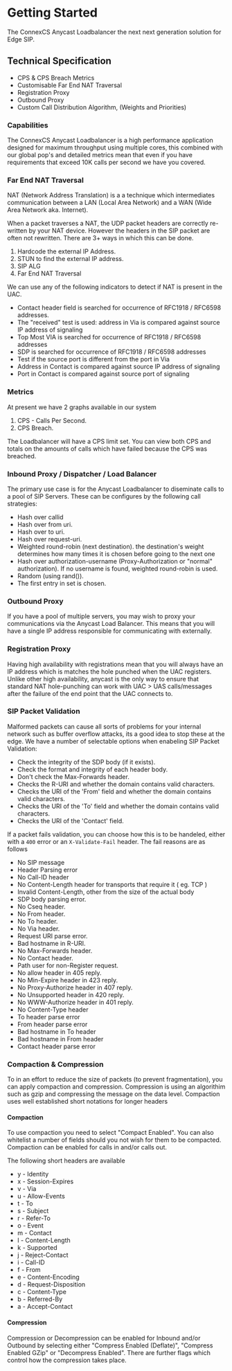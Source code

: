 # Getting Started

The ConnexCS Anycast Loadbalancer the next next generation solution for Edge SIP.

## Technical Specification

 - CPS & CPS Breach Metrics
 - Customisable Far End NAT Traversal
 - Registration Proxy
 - Outbound Proxy
 - Custom Call Distribution Algorithm, (Weights and Priorities)

### Capabilities
The ConnexCS Anycast Loadbalancer is a high performance application designed for maximum throughput using multiple cores, this combined with our global pop's and detailed metrics mean that even if you have requirements that exceed 10K calls per second we have you covered.

### Far End NAT Traversal

NAT (Network Address Translation) is a a technique which intermediates communication between a LAN (Local Area Network) and a WAN (Wide Area Network aka. Internet).

When a packet traverses a NAT, the UDP packet headers are correctly re-written by your NAT device. However the headers in the SIP packet are often not rewritten. There are 3+ ways in which this can be done.

1. Hardcode the external IP Address.
2. STUN to find the external IP address.
3. SIP ALG
4. Far End NAT Traversal

We can use any of the following indicators to detect if NAT is present in the UAC.

 - Contact header field is searched for occurrence of RFC1918 / RFC6598 addresses.
 - The "received" test is used: address in Via is compared against source IP address of signaling
 - Top Most VIA is searched for occurrence of RFC1918 / RFC6598 addresses
 - SDP is searched for occurrence of RFC1918 / RFC6598 addresses
 - Test if the source port is different from the port in Via
 - Address in Contact is compared against source IP address of signaling
 - Port in Contact is compared against source port of signaling

### Metrics

At present we have 2 graphs available in our system
1. CPS - Calls Per Second.
2. CPS Breach.

The Loadbalancer will have a CPS limit set. You can view both CPS and totals on the amounts of calls which have failed because the CPS was breached.

### Inbound Proxy / Dispatcher / Load Balancer

The primary use case is for the Anycast Loadbalancer to diseminate calls to a pool of SIP Servers. These can be configures by the following call strategies:

 - Hash over callid
 - Hash over from uri.
 - Hash over to uri.
 - Hash over request-uri.
 - Weighted round-robin (next destination). the destination's weight determines how many times it is chosen before going to the next one
 - Hash over authorization-username (Proxy-Authorization or "normal" authorization). If no username is found, weighted round-robin is used.
 - Random (using rand()).
 - The first entry in set is chosen.

### Outbound Proxy

If you have a pool of multiple servers, you may wish to proxy your communications via the Anycast Load Balancer. This means that you will have a single IP address responsible for communicating with externally.

### Registration Proxy

Having high availability with registrations mean that you will always have an IP address which is matches the hole punched when the UAC registers. Unlike other high availability, anycast is the only way to ensure that standard NAT hole-punching can work with UAC > UAS calls/messages after the failure of the end point that the UAC connects to.

### SIP Packet Validation

Malformed packets can cause all sorts of problems for your internal network such as buffer overflow attacks, its a good idea to stop these at the edge. We have a number of selectable options when enabeling SIP Packet Validation:

 - Check the integrity of the SDP body (if it exists).
 - Check the format and integrity of each header body.
 - Don't check the Max-Forwards header.
 - Checks the R-URI and whether the domain contains valid characters.
 - Checks the URI of the 'From' field and whether the domain contains valid characters.
 - Checks the URI of the 'To' field and whether the domain contains valid characters.
 - Checks the URI of the 'Contact' field.

If a packet fails validation, you can choose how this is to be handeled, either with a `400` error or an `X-Validate-Fail` header. The fail reasons are as follows

 - No SIP message
 - Header Parsing error
 - No Call-ID header
 - No Content-Length header for transports that require it ( eg. TCP )
 - Invalid Content-Length, other from the size of the actual body
 - SDP body parsing error.
 - No Cseq header.
 - No From header.
 - No To header.
 - No Via header.
 - Request URI parse error.
 - Bad hostname in R-URI.
 - No Max-Forwards header.
 - No Contact header.
 - Path user for non-Register request.
 - No allow header in 405 reply.
 - No Min-Expire header in 423 reply.
 - No Proxy-Authorize header in 407 reply.
 - No Unsupported header in 420 reply.
 - No WWW-Authorize header in 401 reply.
 - No Content-Type header
 - To header parse error
 - From header parse error
 - Bad hostname in To header
 - Bad hostname in From header
 - Contact header parse error


### Compaction & Compression
To in an effort to reduce the size of packets (to prevent fragmentation), you can apply compaction and compression. Compression is using an algorithim such as gzip and compressing the message on the data level. Compaction uses well established short notations for longer headers


#### Compaction

To use compaction you need to select "Compact Enabled". You can also whitelist a number of fields should you not wish for them to be compacted. Compaction can be enabled for calls in and/or calls out.

The following short headers are available

 - y - Identity
 - x - Session-Expires
 - v - Via
 - u - Allow-Events
 - t - To
 - s - Subject
 - r - Refer-To
 - o - Event
 - m - Contact
 - l - Content-Length
 - k - Supported
 - j - Reject-Contact
 - i - Call-ID
 - f - From
 - e - Content-Encoding
 - d - Request-Disposition
 - c - Content-Type
 - b - Referred-By
 - a - Accept-Contact

#### Compression

Compression or Decompression can be enabled for Inbound and/or Outbound by selecting either "Compress Enabled (Deflate)", "Compress Enabled GZip" or "Decompress Enabled". There are further flags which control how the compression takes place.

<!---
 * Written by Jonathan Hulme
 * Last Updated by Jonathan Hulme on Friday 26th July, 2019
 * Approved by Cate Wheatley - Pending on
 * Approved by Ashok - Pending
--->